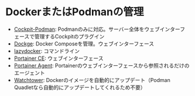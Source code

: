 # DockerまたはPodmanの管理
- [Cockpit-Podman](cockpit-podman.md): Podmanのみに対応。サーバー全体をウェブインターフェースで管理するCockpitのプラグイン
- [Dockge](dockge.md): Docker Composeを管理。ウェブインターフェース
- [lazydocker](lazydocker.md): コマンドライン
- [Portainer CE](portainer.md): ウェブインターフェース
- [Portainer Agent](portainer-agent.md): Portainerのウェブインターフェースから参照されるだけのエージェント
- [Watchtower](watchtower.md): Dockerのイメージを自動的にアップデート（Podman Quadletなら自動的にアップデートしてくれるため不要）